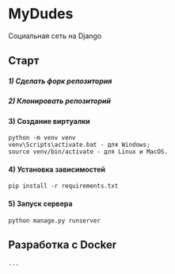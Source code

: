 # MyDudes

Социальная сеть на Django

## Старт

##### 1) Сделать форк репозитория

##### 2) Клонировать репозиторий


#### 3) Создание виртуалки 
    python -m venv venv
    venv\Scripts\activate.bat - для Windows;
    source venv/bin/activate - для Linux и MacOS.

#### 4) Установка зависимостей
    pip install -r requirements.txt

#### 5) Запуск сервера 
    python manage.py runserver


## Разработка с Docker
    ...